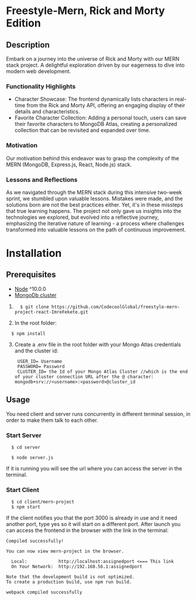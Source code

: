 # Freestyle-Mern, Rick and Morty Edition

## Description

 Embark on a journey into the universe of Rick and Morty with our MERN stack project. A delightful exploration driven by our eagerness to dive into modern web development.
### Functionality Highlights
- Character Showcase: The frontend dynamically lists characters in real-time from the Rick and Morty API, offering an engaging display of their details and characteristics.
- Favorite Character Collection: Adding a personal touch, users can save their favorite characters to MongoDB Atlas, creating a personalized collection that can be revisited and expanded over time.

### Motivation
Our motivation behind this endeavor was to grasp the complexity of the MERN (MongoDB, Express.js, React, Node.js) stack. 
  
### Lessons and Reflections
As we navigated through the MERN stack during this intensive two-week sprint, we stumbled upon valuable lessons. Mistakes were made, and the solutions born are not the best practices either. Yet, it's in these missteps that true learning happens. The project not only gave us insights into the technologies we explored, but evolved into a reflective journey, emphasizing the iterative nature of learning - a process where challenges transformed into valuable lessons on the path of continuous improvement.
# Installation
## Prerequisites
- [Node](https://nodejs.org/en/download/) ^10.0.0
- [MongoDb cluster](https://www.mongodb.com/basics/clusters/mongodb-cluster-setup)

1. ```terminal
     $ git clone https://github.com/CodecoolGlobal/freestyle-mern-project-react-ImreFekete.git
   ```
2.  In the root folder:
   ```terminal
     $ npm install
   ```
3.  Create a .env file in the root folder with your Mongo Atlas credentials and the cluster id:
    ```.env
     USER_ID= Username
     PASSWORD= Password
     CLUSTER_ID= the Id of your Mongo Atlas Cluster //which is the end of your cluster connection URL after the @ character: mongodb+srv://<username>:<password>@cluster_id
    ```
## Usage
You need client and server runs concurrently in different terminal session, in order to make them talk to each other.
### Start Server
```terminal
  $ cd server
```
```terminal
  $ node server.js
```
If it is running you will see the url where you can access the server in the terminal.

### Start Client
```terminal
  $ cd client/mern-project
  $ npm start
```
If the client notifies you that the port 3000 is already in use and it need another port, type yes so it will start on a different port.
After launch you can access the frontend in the browser with the link in the terminal:
```terminal
Compiled successfully!

You can now view mern-project in the browser.

  Local:            http://localhost:assignedport <=== This link
  On Your Network:  http://192.168.56.1:assignedport

Note that the development build is not optimized.
To create a production build, use npm run build.

webpack compiled successfully
```
